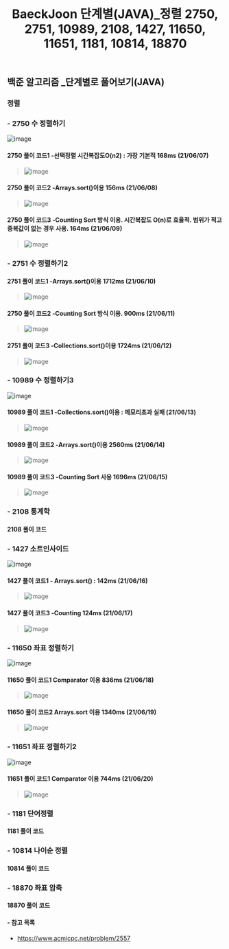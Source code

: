 ﻿---
layout: single
title: "BaeckJoon 단계별(JAVA)_정렬 2750, 2751, 10989, 2108, 1427, 11650, 11651, 1181, 10814, 18870"
read_time: true
categories: 
 - BaeckJoon 
tags: 
 - Algorithm
 - BaeckJoon 
last_modified_at: '2021-06-06 23:21:00 +0800'
toc: true
toc_sticky: true
toc_label: 목차
---
## 백준 알고리즘 _단계별로 풀어보기(JAVA)
### 정렬
### - 2750 수 정렬하기
![image](https://user-images.githubusercontent.com/66898243/121035307-b6507b80-c7e8-11eb-8c6c-23a889e978ff.png)

#### 2750 풀이 코드1 -선택정렬 시간복잡도O(n2) : 가장 기본적 168ms (21/06/07)
>  ![image](https://user-images.githubusercontent.com/66898243/121034852-51952100-c7e8-11eb-8055-f5e3c13aa11d.png)

#### 2750 풀이 코드2 -Arrays.sort()이용 156ms (21/06/08)
>  ![image](https://user-images.githubusercontent.com/66898243/121203157-db102600-c8b0-11eb-8a69-10969ff844bb.png)

#### 2750 풀이 코드3 -Counting Sort 방식 이용. 시간복잡도 O(n)로 효율적. 범위가 적고 중복값이 없는 경우 사용. 164ms (21/06/09)
> ![image](https://user-images.githubusercontent.com/66898243/121377295-2ee84100-c97d-11eb-91bb-070f296696dd.png)

### - 2751 수 정렬하기2

#### 2751 풀이 코드1 -Arrays.sort()이용 1712ms (21/06/10)
> ![image](https://user-images.githubusercontent.com/66898243/121543202-b39d9280-ca43-11eb-9434-08eb164e8956.png)
 
#### 2750 풀이 코드2 -Counting Sort 방식 이용. 900ms (21/06/11)
> ![image](https://user-images.githubusercontent.com/66898243/121696665-418e8180-cb07-11eb-97a0-dc4fa6c7fb86.png)

#### 2751 풀이 코드3 -Collections.sort()이용 1724ms (21/06/12)
> ![image](https://user-images.githubusercontent.com/66898243/121779940-11171800-cbd9-11eb-8518-db81f54784c7.png)

### - 10989 수 정렬하기3
![image](https://user-images.githubusercontent.com/66898243/121811459-71708d00-cc9f-11eb-8301-3b7812d415eb.png)

#### 10989 풀이 코드1 -Collections.sort()이용 : 메모리초과 실패 (21/06/13)
> ![image](https://user-images.githubusercontent.com/66898243/121811386-471ecf80-cc9f-11eb-8a10-f9633afad96b.png)

#### 10989 풀이 코드2 -Arrays.sort()이용 2560ms (21/06/14)
> ![image](https://user-images.githubusercontent.com/66898243/121909298-bf04fc80-cd68-11eb-845e-ce7519e88864.png)

#### 10989 풀이 코드3 -Counting Sort 사용 1696ms (21/06/15)
> ![image](https://user-images.githubusercontent.com/66898243/122061360-63e70e80-ce29-11eb-802c-d85eb91c5773.png)

### - 2108 통계학

#### 2108 풀이 코드
>

### - 1427 소트인사이드
![image](https://user-images.githubusercontent.com/66898243/122238309-fe635280-cefa-11eb-9ddc-760aca3a3771.png)

#### 1427 풀이 코드1 - Arrays.sort() : 142ms (21/06/16)
> ![image](https://user-images.githubusercontent.com/66898243/122238225-edb2dc80-cefa-11eb-8a2c-9418a892dcd1.png)

#### 1427 풀이 코드3 -Counting  124ms (21/06/17)
> ![image](https://user-images.githubusercontent.com/66898243/122418539-3df67100-cfc5-11eb-9ef0-49f6c9e61b3f.png)

### - 11650 좌표 정렬하기
![image](https://user-images.githubusercontent.com/66898243/122576237-70b76c80-d08c-11eb-8836-8a6fc22dd6b9.png)

#### 11650 풀이 코드1 Comparator 이용 836ms (21/06/18)
> ![image](https://user-images.githubusercontent.com/66898243/122576212-67c69b00-d08c-11eb-9bb6-2ab3626ad553.png)

#### 11650 풀이 코드2  Arrays.sort 이용 1340ms (21/06/19)
> ![image](https://user-images.githubusercontent.com/66898243/122645446-93fa1e80-d155-11eb-8eb7-1739023ae9e0.png)

### - 11651 좌표 정렬하기2
![image](https://user-images.githubusercontent.com/66898243/122675023-91113380-d212-11eb-9c8e-dc304e664e25.png)

#### 11651 풀이 코드1 Comparator 이용 744ms (21/06/20)
> ![image](https://user-images.githubusercontent.com/66898243/122675137-067d0400-d213-11eb-8dd5-fc8af164a0d5.png)

 
### - 1181 단어정렬

#### 1181 풀이 코드
>
 
### - 10814 나이순 정렬

#### 10814 풀이 코드
>
### - 18870 좌표 압축

#### 18870 풀이 코드
>

#### - 참고 목록
- https://www.acmicpc.net/problem/2557